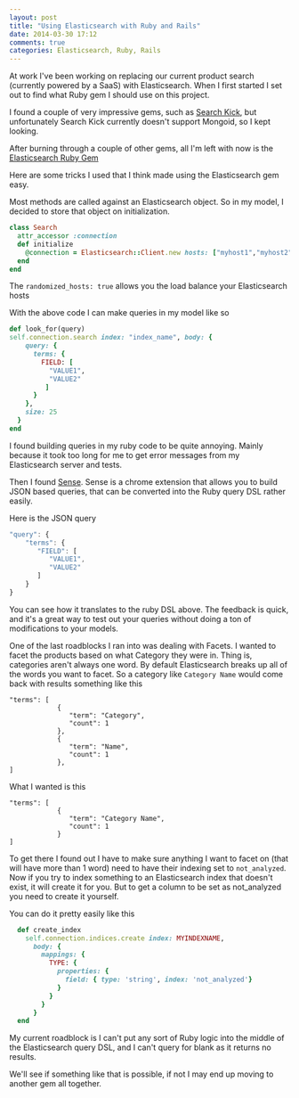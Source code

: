 ```yaml
---
layout: post
title: "Using Elasticsearch with Ruby and Rails"
date: 2014-03-30 17:12
comments: true
categories: Elasticsearch, Ruby, Rails
---
```


At work I've been working on replacing our current product search (currently powered by a SaaS) with Elasticsearch. When I first started I set out to find what Ruby gem I should use on this project.

I found a couple of very impressive gems, such as [Search Kick](https://github.com/ankane/searchkick), but unfortunately Search Kick currently doesn't support Mongoid, so I kept looking.
<!-- more -->
After burning through a couple of other gems, all I'm left with now is the [Elasticsearch Ruby Gem](https://github.com/elasticsearch/elasticsearch-ruby)

Here are some tricks I used that I think made using the Elasticsearch gem easy.

Most methods are called against an Elasticsearch object. So in my model, I decided to store that object on initialization.

``` ruby
class Search
  attr_accessor :connection
  def initialize
    @connection = Elasticsearch::Client.new hosts: ["myhost1","myhost2" ], randomize_hosts: true
  end
end
```
The `randomized_hosts: true` allows you the load balance your Elasticsearch hosts

With the above code I can make queries in my model like so
``` ruby
def look_for(query)
self.connection.search index: "index_name", body: {
    query: {
      terms: {
        FIELD: [
          "VALUE1",
          "VALUE2"
         ]
      }
    },
    size: 25
  }
end
```
I found building queries in my ruby code to be quite annoying. Mainly because it took too long for me to get error messages from my Elasticsearch server and tests.

Then I found [Sense](https://chrome.google.com/webstore/detail/sense/doinijnbnggojdlcjifpdckfokbbfpbo). Sense is a chrome extension that allows you to build JSON based queries, that can be converted into the Ruby query DSL rather easily.

Here is the JSON query
``` javascript
"query": {
    "terms": {
       "FIELD": [
          "VALUE1",
          "VALUE2"
       ]
    }
}
```

You can see how it translates to the ruby DSL above. The feedback is quick, and it's a great way to test out your queries without doing a ton of modifications to your models.

One of the last roadblocks I ran into was dealing with Facets. I wanted to facet the products based on what Category they were in. Thing is, categories aren't always one word. By default Elasticsearch breaks up all of the words you want to facet. So a category like `Category Name` would come back with results something like this
```
"terms": [
            {
               "term": "Category",
               "count": 1
            },
            {
               "term": "Name",
               "count": 1
            },
]
```

What I wanted is this
```
"terms": [
            {
               "term": "Category Name",
               "count": 1
            }
]
```

To get there I found out I have to make sure anything I want to facet on (that will have more than 1 word) need to have their indexing set to `not_analyzed`. Now if you try to index something to an Elasticsearch index that doesn't exist, it will create it for you. But to get a column to be set as not_analyzed you need to create it yourself.

You can do it pretty easily like this
``` ruby
  def create_index
    self.connection.indices.create index: MYINDEXNAME,
      body: {
        mappings: {
          TYPE: {
            properties: {
              field: { type: 'string', index: 'not_analyzed'}
            }
          }
        }
      }
  end
```

My current roadblock is I can't put any sort of Ruby logic into the middle of the Elasticsearch query DSL, and I can't query for blank as it returns no results.

We'll see if something like that is possible, if not I may end up moving to another gem all together.

